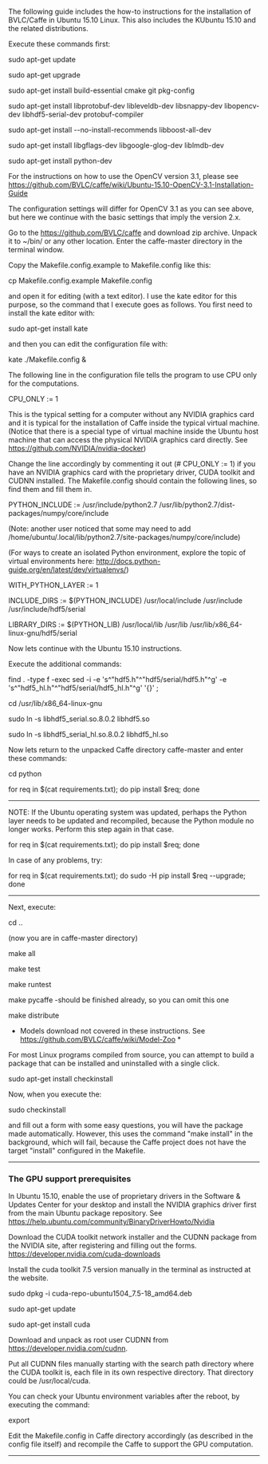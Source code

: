 The following guide includes the how-to instructions for the installation of BVLC/Caffe in Ubuntu 15.10 Linux. This also includes the KUbuntu 15.10 and the related distributions.

Execute these commands first:

sudo apt-get update

sudo apt-get upgrade

sudo apt-get install build-essential cmake git pkg-config

sudo apt-get install libprotobuf-dev libleveldb-dev libsnappy-dev libopencv-dev libhdf5-serial-dev protobuf-compiler

sudo apt-get install --no-install-recommends libboost-all-dev

sudo apt-get install libgflags-dev libgoogle-glog-dev liblmdb-dev

sudo apt-get install python-dev

For the instructions on how to use the OpenCV version 3.1, please see https://github.com/BVLC/caffe/wiki/Ubuntu-15.10-OpenCV-3.1-Installation-Guide

The configuration settings will differ for OpenCV 3.1 as you can see above, but here we continue with the basic settings that imply the version 2.x.

Go to the https://github.com/BVLC/caffe and download zip archive. Unpack it to ~/bin/ or any other location. Enter the caffe-master directory in the terminal window.

Copy the Makefile.config.example to Makefile.config like this:

cp Makefile.config.example Makefile.config

and open it for editing (with a text editor). I use the kate editor for this purpose, so the command that I execute goes as follows. You first need to install the kate editor with:

sudo apt-get install kate

and then you can edit the configuration file with:

kate ./Makefile.config &

The following line in the configuration file tells the program to use CPU only for the computations. 

CPU_ONLY := 1

This is the typical setting for a computer without any NVIDIA graphics card and it is typical for the installation of Caffe inside the typical virtual machine. (Notice that there is a special type of virtual machine inside the Ubuntu host machine that can access the physical NVIDIA graphics card directly. See https://github.com/NVIDIA/nvidia-docker)

Change the line accordingly by commenting it out (# CPU_ONLY := 1) if you have an NVIDIA graphics card with the proprietary driver, CUDA toolkit and CUDNN installed. The Makefile.config should contain the following lines, so find them and fill them in.

PYTHON_INCLUDE := /usr/include/python2.7 /usr/lib/python2.7/dist-packages/numpy/core/include  

(Note: another user noticed that some may need to add /home/ubuntu/.local/lib/python2.7/site-packages/numpy/core/include)

(For ways to create an isolated Python environment, explore the topic of virtual environments here: http://docs.python-guide.org/en/latest/dev/virtualenvs/)

WITH_PYTHON_LAYER := 1

INCLUDE_DIRS := $(PYTHON_INCLUDE) /usr/local/include /usr/include /usr/include/hdf5/serial

LIBRARY_DIRS := $(PYTHON_LIB) /usr/local/lib /usr/lib /usr/lib/x86_64-linux-gnu/hdf5/serial


Now lets continue with the Ubuntu 15.10 instructions.

Execute the additional commands:

find . -type f -exec sed -i -e 's^"hdf5.h"^"hdf5/serial/hdf5.h"^g' -e 's^"hdf5_hl.h"^"hdf5/serial/hdf5_hl.h"^g' '{}' \;

cd /usr/lib/x86_64-linux-gnu

sudo ln -s libhdf5_serial.so.8.0.2 libhdf5.so

sudo ln -s libhdf5_serial_hl.so.8.0.2 libhdf5_hl.so


Now lets return to the unpacked Caffe directory caffe-master and enter these commands:

cd python

for req in $(cat requirements.txt); do pip install $req; done


--------------------------------------------------------------------------------------------------------------


NOTE: If the Ubuntu operating system was updated, perhaps the Python layer needs to be updated and recompiled, because the Python module no longer works. Perform this step again in that case.


for req in $(cat requirements.txt); do pip install $req; done

In case of any problems, try:

for req in $(cat requirements.txt); do sudo -H pip install $req --upgrade; done


--------------------------------------------------------------------------------------------------------------


Next, execute:

cd ..

(now you are in caffe-master directory)

make all

make test

make runtest

make pycaffe      -should be finished already, so you can omit this one

make distribute



* Models download not covered in these instructions. See https://github.com/BVLC/caffe/wiki/Model-Zoo *


For most Linux programs compiled from source, you can attempt to build a package that can be installed and uninstalled with a single click.

sudo apt-get install checkinstall

Now, when you execute the:

sudo checkinstall

and fill out a form with some easy questions, you will have the package made automatically. However, this uses the command "make install" in the background, which will fail, because the Caffe project does not have the target "install" configured in the Makefile.

----------------------------------------------------------------------------------------------------

### The GPU support prerequisites


In Ubuntu 15.10, enable the use of proprietary drivers in the Software & Updates Center for your desktop and install the NVIDIA graphics driver first from the main Ubuntu package repository. See https://help.ubuntu.com/community/BinaryDriverHowto/Nvidia

Download the CUDA toolkit network installer and the CUDNN package from the NVIDIA site, after registering and filling out the forms.
https://developer.nvidia.com/cuda-downloads

Install the cuda toolkit 7.5 version manually in the terminal as instructed
at the website.

sudo dpkg -i cuda-repo-ubuntu1504_7.5-18_amd64.deb

sudo apt-get update

sudo apt-get install cuda


Download and unpack as root user CUDNN from https://developer.nvidia.com/cudnn.

Put all CUDNN files manually starting with the search path directory where the CUDA toolkit is, each file in its own respective directory. That directory could be /usr/local/cuda.

You can check your Ubuntu environment variables after the reboot, by executing the command:

export

Edit the Makefile.config in Caffe directory accordingly (as described in the config file itself) and recompile the Caffe to support the GPU computation. 

----------------------------------------------------------------------------------------